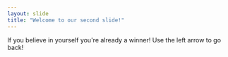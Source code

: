 ```yaml
---
layout: slide
title: "Welcome to our second slide!"
---
```

If you believe in yourself you're already a winner!
Use the left arrow to go back!

